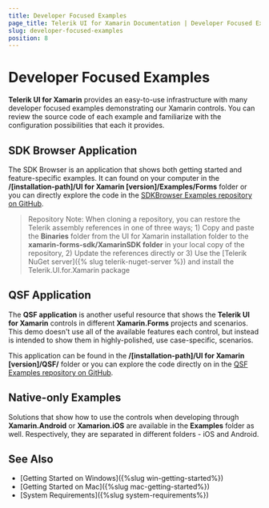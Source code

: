 ```yaml
---
title: Developer Focused Examples
page_title: Telerik UI for Xamarin Documentation | Developer Focused Examples
slug: developer-focused-examples
position: 8
---
```


# Developer Focused Examples

**Telerik UI for Xamarin** provides an easy-to-use infrastructure with many developer focused examples demonstrating our Xamarin controls. You can review the source code of each example and familiarize with the configuration possibilities that each it provides.

## SDK Browser Application

The SDK Browser is an application that shows both getting started and feature-specific examples. It can found on your computer in the **/[installation-path]/UI for Xamarin [version]/Examples/Forms** folder or you can directly explore the code in the [SDKBrowser Examples repository on GitHub](https://github.com/telerik/xamarin-forms-sdk/tree/master/XamarinSDK/SDKBrowser/SDKBrowser/Examples). 

> Repository Note: When cloning a repository, you can restore the Telerik assembly references in one of three ways; 1) Copy and paste the **Binaries** folder from the UI for Xamarin installation folder to the **xamarin-forms-sdk/XamarinSDK folder** in your local copy of the repository, 2) Update the references directly or 3) Use the [Telerik NuGet server]({% slug telerik-nuget-server %}) and install the Telerik.UI.for.Xamarin package

## QSF Application

The **QSF application** is another useful resource that shows the **Telerik UI for Xamarin** controls in different **Xamarin.Forms** projects and scenarios. This demo doesn't use all of the available features each control, but instead is intended to show them in highly-polished, use case-specific, scenarios.

This application can be found in the **/[installation-path]/UI for Xamarin [version]/QSF/** folder or you can explore the code directly on in the [QSF Examples repository on GitHub](https://github.com/telerik/telerik-xamarin-forms-samples/tree/master/_Samples%20Application). 

## Native-only Examples

Solutions that show how to use the controls when developing through **Xamarin.Android** or **Xamarion.iOS** are available in the **Examples** folder as well. Respectively, they are separated in different folders - iOS and Android.



## See Also

- [Getting Started on Windows]({%slug win-getting-started%})
- [Getting Started on Mac]({%slug mac-getting-started%})
- [System Requirements]({%slug system-requirements%})

